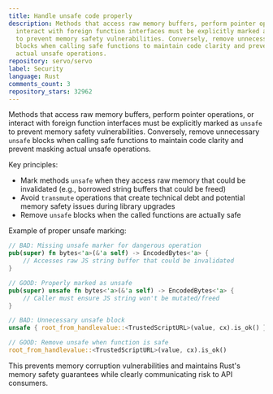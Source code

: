 ```yaml
---
title: Handle unsafe code properly
description: Methods that access raw memory buffers, perform pointer operations, or
  interact with foreign function interfaces must be explicitly marked as `unsafe`
  to prevent memory safety vulnerabilities. Conversely, remove unnecessary `unsafe`
  blocks when calling safe functions to maintain code clarity and prevent masking
  actual unsafe operations.
repository: servo/servo
label: Security
language: Rust
comments_count: 3
repository_stars: 32962
---
```


Methods that access raw memory buffers, perform pointer operations, or interact with foreign function interfaces must be explicitly marked as `unsafe` to prevent memory safety vulnerabilities. Conversely, remove unnecessary `unsafe` blocks when calling safe functions to maintain code clarity and prevent masking actual unsafe operations.

Key principles:
- Mark methods `unsafe` when they access raw memory that could be invalidated (e.g., borrowed string buffers that could be freed)
- Avoid `transmute` operations that create technical debt and potential memory safety issues during library upgrades
- Remove `unsafe` blocks when the called functions are actually safe

Example of proper unsafe marking:
```rust
// BAD: Missing unsafe marker for dangerous operation
pub(super) fn bytes<'a>(&'a self) -> EncodedBytes<'a> {
    // Accesses raw JS string buffer that could be invalidated
}

// GOOD: Properly marked as unsafe
pub(super) unsafe fn bytes<'a>(&'a self) -> EncodedBytes<'a> {
    // Caller must ensure JS string won't be mutated/freed
}

// BAD: Unnecessary unsafe block
unsafe { root_from_handlevalue::<TrustedScriptURL>(value, cx).is_ok() }

// GOOD: Remove unsafe when function is safe
root_from_handlevalue::<TrustedScriptURL>(value, cx).is_ok()
```

This prevents memory corruption vulnerabilities and maintains Rust's memory safety guarantees while clearly communicating risk to API consumers.
